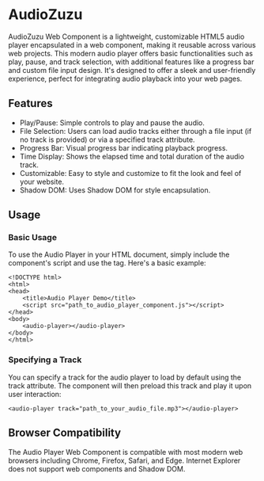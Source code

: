 # AudioZuzu

AudioZuzu Web Component is a lightweight, customizable HTML5 audio player encapsulated in a web component, making it reusable across various web projects. This modern audio player offers basic functionalities such as play, pause, and track selection, with additional features like a progress bar and custom file input design. It's designed to offer a sleek and user-friendly experience, perfect for integrating audio playback into your web pages.

## Features
- Play/Pause: Simple controls to play and pause the audio.
- File Selection: Users can load audio tracks either through a file input (if no track is provided) or via a specified track attribute.
- Progress Bar: Visual progress bar indicating playback progress.
- Time Display: Shows the elapsed time and total duration of the audio track.
- Customizable: Easy to style and customize to fit the look and feel of your website.
- Shadow DOM: Uses Shadow DOM for style encapsulation.

## Usage
### Basic Usage
To use the Audio Player in your HTML document, simply include the component's script and use the <audio-player> tag. Here's a basic example:
```
<!DOCTYPE html>
<html>
<head>
    <title>Audio Player Demo</title>
    <script src="path_to_audio_player_component.js"></script>
</head>
<body>
    <audio-player></audio-player>
</body>
</html>
```

### Specifying a Track
You can specify a track for the audio player to load by default using the track attribute. The component will then preload this track and play it upon user interaction:
```
<audio-player track="path_to_your_audio_file.mp3"></audio-player>
```

## Browser Compatibility
The Audio Player Web Component is compatible with most modern web browsers including Chrome, Firefox, Safari, and Edge. Internet Explorer does not support web components and Shadow DOM.
